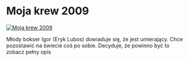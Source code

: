 Moja krew 2009 
=============
[![Moja krew 2009 ](http://vidos.pl/images/player.gif)](http://vidos.pl/moja-krew-2009)

 Młody bokser Igor (Eryk Lubos) dowiaduje się, że jest umierający. Chce pozostawić na świecie coś po sobie. Decyduje, że powinno być to zobacz pełny opis
